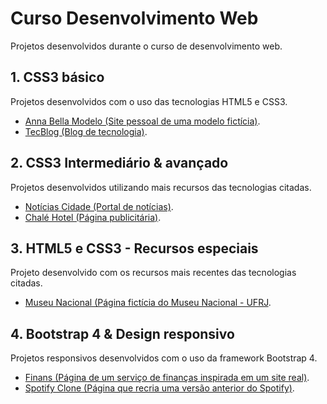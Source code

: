 # Curso Desenvolvimento Web
Projetos desenvolvidos durante o curso de desenvolvimento web.

## 1. CSS3 básico
Projetos desenvolvidos com o uso das tecnologias HTML5 e CSS3.
* [Anna Bella Modelo (Site pessoal de uma modelo fictícia)](https://github.com/gabrielzidorio/Curso-Desenvolvimento-Web/tree/master/AnnaBellaModelo).
* [TecBlog (Blog de tecnologia)](https://github.com/gabrielzidorio/Curso-Desenvolvimento-Web/tree/master/TecBlog).

## 2. CSS3 Intermediário & avançado
Projetos desenvolvidos utilizando mais recursos das tecnologias citadas.
* [Notícias Cidade (Portal de notícias)](https://github.com/gabrielzidorio/Curso-Desenvolvimento-Web/tree/master/NoticiasCidade).
* [Chalé Hotel (Página publicitária)](https://github.com/gabrielzidorio/Curso-Desenvolvimento-Web/tree/master/ChaleHotel).

## 3. HTML5 e CSS3 - Recursos especiais
Projeto desenvolvido com os recursos mais recentes das tecnologias citadas.
* [Museu Nacional (Página fictícia do Museu Nacional - UFRJ](https://github.com/gabrielzidorio/Curso-Desenvolvimento-Web/tree/master/MuseuNacional).

## 4. Bootstrap 4 & Design responsivo
Projetos responsivos desenvolvidos com o uso da framework Bootstrap 4.
* [Finans (Página de um serviço de finanças inspirada em um site real)](https://github.com/gabrielzidorio/Curso-Desenvolvimento-Web/tree/master/Finans).
* [Spotify Clone (Página que recria uma versão anterior do Spotify)](https://github.com/gabrielzidorio/Curso-Desenvolvimento-Web/tree/master/SpotifyClone).
